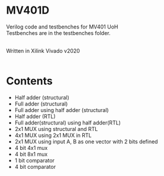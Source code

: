 # MV401D
Verilog code and testbenches for MV401 UoH <br>
Testbenches are in the testbenches folder.<br><br>

Written in Xilink Vivado v2020<br><br>

# Contents
- Half adder (structural)
- Full adder (structural)
- Full adder using half adder (structural)
- Half adder (RTL)
- Full adder(structural) using half adder(RTL)
- 2x1 MUX using structural and RTL
- 4x1 MUX using 2x1 MUX in RTL
- 2x1 MUX using input A, B as one vector with 2 bits defined
- 4 bit 4x1 mux
- 4 bit 8x1 mux
- 1 bit comparator
- 4 bit comparator
